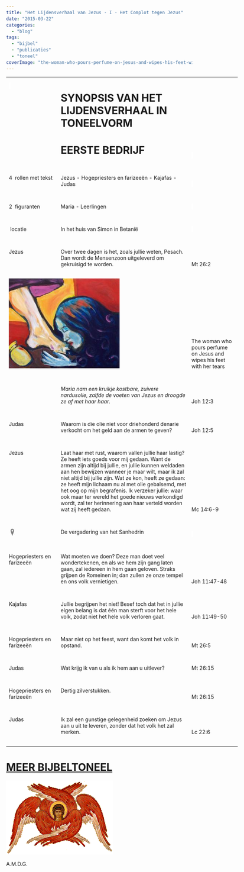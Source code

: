 ```yaml
---
title: "Het Lijdensverhaal van Jezus - I - Het Complot tegen Jezus"
date: "2015-03-22"
categories: 
  - "blog"
tags: 
  - "bijbel"
  - "publicaties"
  - "toneel"
coverImage: "the-woman-who-pours-perfume-on-jesus-and-wipes-his-feet-with-her-tears.jpg"
---
```


<table class="MsoNormalTable" style="width: 470.0pt; border-collapse: collapse;" border="0" width="627" cellspacing="0" cellpadding="0"><tbody><tr><td style="width: 100.0pt; padding: 0pt 5.4pt 12.0pt 5.4pt;" valign="top" width="133"><p class="IntenseQuote"><span style="background: white;">&nbsp;</span></p></td><td style="width: 270.0pt; padding: 0pt 5.4pt 12.0pt 5.4pt;" valign="top" width="360"><h1><span style="font-variant: normal !important; text-transform: uppercase;">Synopsis van het lijdensverhaal in toneelvorm</span></h1><h1><span style="font-variant: normal !important; text-transform: uppercase;">EERSTE BEDRIJF</span></h1></td><td style="width: 100.0pt; padding: 0pt 5.4pt 12.0pt 5.4pt;" valign="bottom" width="133"><p class="Quote"><span style="background: white;">&nbsp;</span></p></td></tr><tr><td style="width: 100.0pt; padding: 0pt 5.4pt 12.0pt 5.4pt;" valign="top" width="133"><p class="Regie-ikoon">4 &nbsp;rollen met tekst</p></td><td style="width: 270.0pt; padding: 0pt 5.4pt 12.0pt 5.4pt;" valign="top" width="360"><p class="Regie">Jezus - Hogepriesters en farizeeën - Kajafas -&nbsp; Judas</p></td><td style="width: 100.0pt; padding: 0pt 5.4pt 12.0pt 5.4pt;" valign="bottom" width="133"><p class="Quote"><span style="background: white;">&nbsp;</span></p></td></tr><tr><td style="width: 100.0pt; padding: 0pt 5.4pt 12.0pt 5.4pt;" valign="top" width="133"><p class="Regie-ikoon">2 &nbsp;figuranten</p></td><td style="width: 270.0pt; padding: 0pt 5.4pt 12.0pt 5.4pt;" valign="top" width="360"><p class="Regie">Maria - Leerlingen</p></td><td style="width: 100.0pt; padding: 0pt 5.4pt 12.0pt 5.4pt;" valign="bottom" width="133"><p class="Quote"><span style="background: white;">&nbsp;</span></p></td></tr><tr><td style="width: 100.0pt; padding: 0pt 5.4pt 12.0pt 5.4pt;" valign="top" width="133"><p class="Regie-ikoon">&nbsp;locatie</p></td><td style="width: 270.0pt; padding: 0pt 5.4pt 12.0pt 5.4pt;" valign="top" width="360"><p class="Regie">In het huis van Simon in Betanië</p></td><td style="width: 100.0pt; padding: 0pt 5.4pt 12.0pt 5.4pt;" valign="bottom" width="133"><p class="Quote"><span style="background: white;">&nbsp;</span></p></td></tr><tr><td style="width: 100.0pt; padding: 0pt 5.4pt 12.0pt 5.4pt;" valign="top" width="133"><p class="IntenseQuote">Jezus</p></td><td style="width: 270.0pt; padding: 0pt 5.4pt 12.0pt 5.4pt;" valign="top" width="360"><p class="MsoNormal">Over twee dagen is het, zoals jullie weten, Pesach. Dan wordt de Mensenzoon uitgeleverd om gekruisigd te worden.</p></td><td style="width: 100.0pt; padding: 0pt 5.4pt 12.0pt 5.4pt;" valign="bottom" width="133"><p class="Quote">Mt 26:2</p></td></tr><tr><td style="width: 370.0pt; padding: 0pt 5.4pt 12.0pt 5.4pt;" colspan="2" valign="top" width="493"><img class="alignleft size-medium wp-image-2286" src="images/the-woman-who-pours-perfume-on-jesus-and-wipes-his-feet-with-her-tears-300x243.jpg" alt="the-woman-who-pours-perfume-on-jesus-and-wipes-his-feet-with-her-tears" width="300" height="243"><p class="MsoNormal"></p></td><td style="width: 100.0pt; padding: 0pt 5.4pt 12.0pt 5.4pt;" valign="bottom" width="133"><p class="Quote"><span lang="EN-US">The woman who pours perfume on Jesus and wipes his feet with her tears</span></p></td></tr><tr style="page-break-inside: avoid;"><td style="width: 100.0pt; padding: 0pt 5.4pt 12.0pt 5.4pt;" valign="top" width="133"><p class="IntenseQuote"><span lang="EN-GB">&nbsp;</span></p></td><td style="width: 270.0pt; padding: 0pt 5.4pt 12.0pt 5.4pt;" valign="top" width="360"><p class="MsoNormal"><em>Maria nam een kruikje kostbare, zuivere nardusolie, zalfde de voeten van Jezus en droogde ze af met haar haar.</em></p></td><td style="width: 100.0pt; padding: 0pt 5.4pt 12.0pt 5.4pt;" valign="bottom" width="133"><p class="Quote">Joh 12:3</p></td></tr><tr><td style="width: 100.0pt; padding: 0pt 5.4pt 12.0pt 5.4pt;" valign="top" width="133"><p class="IntenseQuote">Judas</p></td><td style="width: 270.0pt; padding: 0pt 5.4pt 12.0pt 5.4pt;" valign="top" width="360"><p class="MsoNormal">Waarom is die olie niet voor driehonderd denarie verkocht om het geld aan de armen te geven?</p></td><td style="width: 100.0pt; padding: 0pt 5.4pt 12.0pt 5.4pt;" valign="bottom" width="133"><p class="Quote">Joh 12:5</p></td></tr><tr style="page-break-inside: avoid;"><td style="width: 100.0pt; padding: 0pt 5.4pt 12.0pt 5.4pt;" valign="top" width="133"><p class="IntenseQuote">Jezus</p></td><td style="width: 270.0pt; padding: 0pt 5.4pt 12.0pt 5.4pt;" valign="top" width="360"><p class="MsoNormal">Laat haar met rust, waarom vallen jullie haar lastig? Ze heeft iets goeds voor mij gedaan. Want de armen zijn altijd bij jullie, en jullie kunnen weldaden aan hen bewijzen wanneer je maar wilt, maar ik zal niet altijd bij jullie zijn. Wat ze kon, heeft ze gedaan: ze heeft mijn lichaam nu al met olie gebalsemd, met het oog op mijn begrafenis. Ik verzeker jullie: waar ook maar ter wereld het goede nieuws verkondigd wordt, zal ter herinnering aan haar verteld worden wat zij heeft gedaan.</p></td><td style="width: 100.0pt; padding: 0pt 5.4pt 12.0pt 5.4pt;" valign="bottom" width="133"><p class="Quote">Mc 14:6-9</p></td></tr><tr><td style="width: 100.0pt; padding: 0pt 5.4pt 12.0pt 5.4pt;" valign="top" width="133"><p class="Regie-ikoon">&nbsp;<span lang="NL-BE"><img id="Afbeelding 5" src="images/image003.jpg" alt="" width="12" height="19"></span></p></td><td style="width: 270.0pt; padding: 0pt 5.4pt 12.0pt 5.4pt;" valign="top" width="360"><p class="Regie">De vergadering van het Sanhedrin</p></td><td style="width: 100.0pt; padding: 0pt 5.4pt 12.0pt 5.4pt;" valign="bottom" width="133"><p class="Quote"><span style="background: white;">&nbsp;</span></p></td></tr><tr><td style="width: 100.0pt; padding: 0pt 5.4pt 12.0pt 5.4pt;" valign="top" width="133"><p class="IntenseQuote">Hogepriesters en farizeeën</p></td><td style="width: 270.0pt; padding: 0pt 5.4pt 12.0pt 5.4pt;" valign="top" width="360"><p class="MsoNormal">Wat moeten we doen? Deze man doet veel wondertekenen, en als we hem zijn gang laten gaan, zal iedereen in hem gaan geloven. Straks grijpen de Romeinen in; dan zullen ze onze tempel en ons volk vernietigen.</p></td><td style="width: 100.0pt; padding: 0pt 5.4pt 12.0pt 5.4pt;" valign="bottom" width="133"><p class="Quote">Joh 11:47-48</p></td></tr><tr><td style="width: 100.0pt; padding: 0pt 5.4pt 12.0pt 5.4pt;" valign="top" width="133"><p class="IntenseQuote">Kajafas</p></td><td style="width: 270.0pt; padding: 0pt 5.4pt 12.0pt 5.4pt;" valign="top" width="360"><p class="MsoNormal">Jullie begrijpen het niet! Besef toch dat het in jullie eigen belang is dat één man sterft voor het hele volk, zodat niet het hele volk verloren gaat.</p></td><td style="width: 100.0pt; padding: 0pt 5.4pt 12.0pt 5.4pt;" valign="bottom" width="133"><p class="Quote">Joh 11:49-50</p></td></tr><tr><td style="width: 100.0pt; padding: 0pt 5.4pt 12.0pt 5.4pt;" valign="top" width="133"><p class="IntenseQuote">Hogepriesters en farizeeën</p></td><td style="width: 270.0pt; padding: 0pt 5.4pt 12.0pt 5.4pt;" valign="top" width="360"><p class="MsoNormal">Maar niet op het feest, want dan komt het volk in opstand.</p></td><td style="width: 100.0pt; padding: 0pt 5.4pt 12.0pt 5.4pt;" valign="bottom" width="133"><p class="Quote">Mt 26:5</p></td></tr><tr><td style="width: 100.0pt; padding: 0pt 5.4pt 12.0pt 5.4pt;" valign="top" width="133"><p class="IntenseQuote">Judas</p></td><td style="width: 270.0pt; padding: 0pt 5.4pt 12.0pt 5.4pt;" valign="top" width="360"><p class="MsoNormal">Wat krijg ik van u als ik hem aan u uitlever?</p></td><td style="width: 100.0pt; padding: 0pt 5.4pt 12.0pt 5.4pt;" valign="bottom" width="133"><p class="Quote">Mt 26:15</p></td></tr><tr><td style="width: 100.0pt; padding: 0pt 5.4pt 12.0pt 5.4pt;" valign="top" width="133"><p class="IntenseQuote">Hogepriesters en farizeeën</p></td><td style="width: 270.0pt; padding: 0pt 5.4pt 12.0pt 5.4pt;" valign="top" width="360"><p class="MsoNormal">Dertig zilverstukken.</p></td><td style="width: 100.0pt; padding: 0pt 5.4pt 12.0pt 5.4pt;" valign="bottom" width="133"><p class="Quote">Mt 26:15</p></td></tr><tr><td style="width: 100.0pt; padding: 0pt 5.4pt 12.0pt 5.4pt;" valign="top" width="133"><p class="IntenseQuote">Judas</p></td><td style="width: 270.0pt; padding: 0pt 5.4pt 12.0pt 5.4pt;" valign="top" width="360"><p class="MsoNormal">Ik zal een gunstige gelegenheid zoeken om Jezus aan u uit te leveren, zonder dat het volk het zal merken.</p></td><td style="width: 100.0pt; padding: 0pt 5.4pt 12.0pt 5.4pt;" valign="bottom" width="133"><p class="Quote">Lc 22:6</p></td></tr></tbody></table>

# [MEER BIJBELTONEEL](/bijbeltoneel/ "Bijbeltoneel")

![](images/image005.gif)

A.M.D.G.
